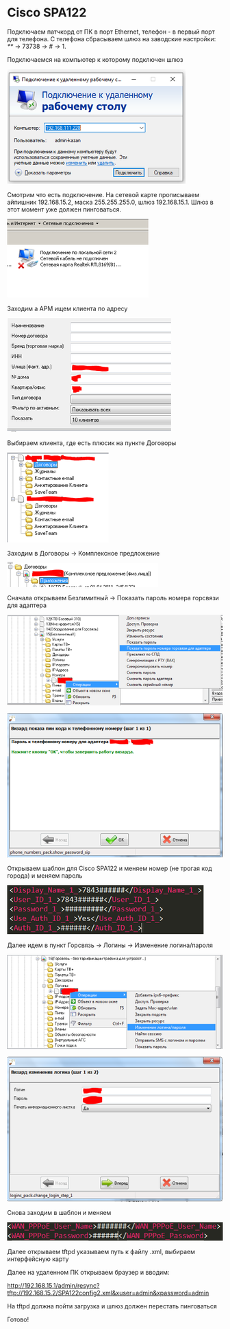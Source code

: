 # Cisco SPA122

Подключаем патчкорд от ПК в порт Ethernet, телефон - в первый порт для телефона. С телефона сбрасываем шлюз на заводские настройки: _\*\*_ -&gt; 73738 -&gt; \# -&gt; 1. 

Подключаемся на компьютер к которому подключен шлюз

![](../../../.gitbook/assets/image%20%2812%29.png)

Смотрим что есть подключение. На сетевой карте прописываем айпишник 192.168.15.2, маска 255.255.255.0, шлюз 192.168.15.1. Шлюз в этот момент уже должен пинговаться.

![](../../../.gitbook/assets/image%20%2813%29.png)

Заходим а АРМ ищем клиента по адресу

![](../../../.gitbook/assets/image%20%289%29.png)

Выбираем клиента, где есть плюсик на пункте Договоры

![](../../../.gitbook/assets/image%20%2817%29.png)

Заходим в Договоры -&gt; Комплексное предложение

![](../../../.gitbook/assets/image.png)

Сначала открываем Безлимитный -&gt; Показать пароль номера горсвязи для адаптера

![](../../../.gitbook/assets/image%20%2818%29.png)

![](../../../.gitbook/assets/image%20%286%29.png)

Открываем шаблон  для Cisco SPA122 и меняем номер \(не трогая код города\) и меняем пароль

![](../../../.gitbook/assets/image%20%2815%29.png)

Далее идем в пункт Горсвязь -&gt; Логины -&gt; Изменение логина/пароля

![](../../../.gitbook/assets/image%20%283%29.png)

![](../../../.gitbook/assets/image%20%2810%29.png)

Снова заходим в шаблон и меняем 

![](../../../.gitbook/assets/image%20%2816%29.png)

Далее открываем tftpd указываем путь к файлу .xml, выбираем интерфейсную карту

Далее на удаленном ПК открываем браузер и вводим:

http://192.168.15.1/admin/resync?tftp://192.168.15.2/SPA122config2.xml&xuser=admin&xpassword=admin

На tftpd должна пойти загрузка и шлюз должен перестать пинговаться

Готово!

